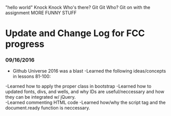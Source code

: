 "hello world"
Knock Knock
Who's there?
Git
Git Who?
Git on with the assignment
MORE FUNNY STUFF


# Update and Change Log for FCC progress


### 09/16/2016 

* Github Universe 2016 was a blast
-Learned the following ideas/concepts in lessons 81-100: 


-Learned how to apply the proper class in bootstrap 
-Learned how to updated fonts, divs, and wells, and why IDs are useful/neccessary and how they can be integrated w/ jQuery.  
-Learned commenting HTML code 
-Learned how/why the script tag and the document.ready function is neccessary.